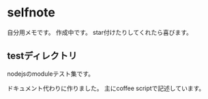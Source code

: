 # selfnote

自分用メモです。
作成中です。
star付けたりしてくれたら喜びます。
## testディレクトリ
nodejsのmoduleテスト集です。

ドキュメント代わりに作りました。
主にcoffee scriptで記述しています。
